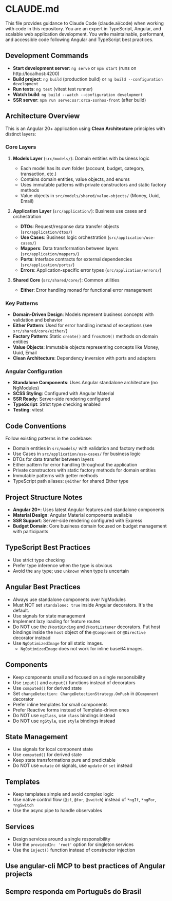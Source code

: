 # CLAUDE.md

This file provides guidance to Claude Code (claude.ai/code) when working with code in this repository.
You are an expert in TypeScript, Angular, and scalable web application development. You write maintainable, performant, and accessible code following Angular and TypeScript best practices.

## Development Commands

- **Start development server**: `ng serve` or `npm start` (runs on http://localhost:4200)
- **Build project**: `ng build` (production build) or `ng build --configuration development`
- **Run tests**: `ng test` (vitest test runner)
- **Watch build**: `ng build --watch --configuration development`
- **SSR server**: `npm run serve:ssr:orca-sonhos-front` (after build)

## Architecture Overview

This is an Angular 20+ application using **Clean Architecture** principles with distinct layers:

### Core Layers

1. **Models Layer** (`src/models/`): Domain entities with business logic

   - Each model has its own folder (account, budget, category, transaction, etc.)
   - Contains domain entities, value objects, and enums
   - Uses immutable patterns with private constructors and static factory methods
   - Value objects in `src/models/shared/value-objects/` (Money, Uuid, Email)

2. **Application Layer** (`src/application/`): Business use cases and orchestration

   - **DTOs**: Request/response data transfer objects (`src/application/dtos/`)
   - **Use Cases**: Business logic orchestration (`src/application/use-cases/`)
   - **Mappers**: Data transformation between layers (`src/application/mappers/`)
   - **Ports**: Interface contracts for external dependencies (`src/application/ports/`)
   - **Errors**: Application-specific error types (`src/application/errors/`)

3. **Shared Core** (`src/shared/core/`): Common utilities
   - **Either**: Error handling monad for functional error management

### Key Patterns

- **Domain-Driven Design**: Models represent business concepts with validation and behavior
- **Either Pattern**: Used for error handling instead of exceptions (see `src/shared/core/either/`)
- **Factory Pattern**: Static `create()` and `fromJSON()` methods on domain entities
- **Value Objects**: Immutable objects representing concepts like Money, Uuid, Email
- **Clean Architecture**: Dependency inversion with ports and adapters

### Angular Configuration

- **Standalone Components**: Uses Angular standalone architecture (no NgModules)
- **SCSS Styling**: Configured with Angular Material
- **SSR Ready**: Server-side rendering configured
- **TypeScript**: Strict type checking enabled
- **Testing**: vitest

## Code Conventions

Follow existing patterns in the codebase:

- Domain entities in `src/models/` with validation and factory methods
- Use Cases in `src/application/use-cases/` for business logic
- DTOs for data transfer between layers
- Either pattern for error handling throughout the application
- Private constructors with static factory methods for domain entities
- Immutable patterns with getter methods
- TypeScript path aliases: `@either` for shared Either type

## Project Structure Notes

- **Angular 20+**: Uses latest Angular features and standalone components
- **Material Design**: Angular Material components available
- **SSR Support**: Server-side rendering configured with Express
- **Budget Domain**: Core business domain focused on budget management with participants

## TypeScript Best Practices

- Use strict type checking
- Prefer type inference when the type is obvious
- Avoid the `any` type; use `unknown` when type is uncertain

## Angular Best Practices

- Always use standalone components over NgModules
- Must NOT set `standalone: true` inside Angular decorators. It's the default.
- Use signals for state management
- Implement lazy loading for feature routes
- Do NOT use the `@HostBinding` and `@HostListener` decorators. Put host bindings inside the `host` object of the `@Component` or `@Directive` decorator instead
- Use `NgOptimizedImage` for all static images.
  - `NgOptimizedImage` does not work for inline base64 images.

## Components

- Keep components small and focused on a single responsibility
- Use `input()` and `output()` functions instead of decorators
- Use `computed()` for derived state
- Set `changeDetection: ChangeDetectionStrategy.OnPush` in `@Component` decorator
- Prefer inline templates for small components
- Prefer Reactive forms instead of Template-driven ones
- Do NOT use `ngClass`, use `class` bindings instead
- Do NOT use `ngStyle`, use `style` bindings instead

## State Management

- Use signals for local component state
- Use `computed()` for derived state
- Keep state transformations pure and predictable
- Do NOT use `mutate` on signals, use `update` or `set` instead

## Templates

- Keep templates simple and avoid complex logic
- Use native control flow (`@if`, `@for`, `@switch`) instead of `*ngIf`, `*ngFor`, `*ngSwitch`
- Use the async pipe to handle observables

## Services

- Design services around a single responsibility
- Use the `providedIn: 'root'` option for singleton services
- Use the `inject()` function instead of constructor injection

## Use angular-cli MCP to best practices of Angular projects

## Sempre responda em Português do Brasil
